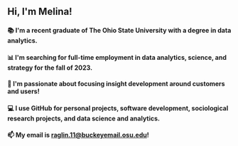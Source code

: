 ## Hi, I'm Melina!

#### 📚 I'm a recent graduate of The Ohio State University with a degree in data analytics.
#### 📊 I'm searching for full-time employment in data analytics, science, and strategy for the fall of 2023. 
#### 👥 I'm passionate about focusing insight development around customers and users!
#### 💻 I use GitHub for personal projects, software development, sociological research projects, and data science and analytics.
#### 📫 My email is raglin.11@buckeyemail.osu.edu!

<!--
**mlraglin/mlraglin** is a ✨ _special_ ✨ repository because its `README.md` (this file) appears on your GitHub profile.

Here are some ideas to get you started:

- 🔭 I’m currently working on ...
- 🌱 I’m currently learning ...
- 👯 I’m looking to collaborate on ...
- 🤔 I’m looking for help with ...
- 💬 Ask me about ...
- 📫 How to reach me: ...
- 😄 Pronouns: ...
- ⚡ Fun fact: ...
-->
